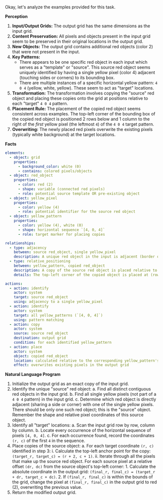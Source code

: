 Okay, let's analyze the examples provided for this task.

**Perception**

1.  **Input/Output Grids:** The output grid has the same dimensions as the input grid.
2.  **Content Preservation:** All pixels and objects present in the input grid seem to be preserved in their original locations in the output grid.
3.  **New Objects:** The output grid contains additional red objects (color 2) that were not present in the input.
4.  **Key Patterns:**
    *   There appears to be one specific red object in each input which serves as a "template" or "source". This source red object seems uniquely identified by having a single yellow pixel (color 4) adjacent (touching sides or corners) to its bounding box.
    *   There are multiple instances of a specific horizontal yellow pattern: `4 0 4` (yellow, white, yellow). These seem to act as "target" locations.
5.  **Transformation:** The transformation involves copying the "source" red object and placing these copies onto the grid at positions relative to each "target" `4 0 4` pattern.
6.  **Placement Rule:** The placement of the copied red object seems consistent across examples. The top-left corner of the bounding box of the copied red object is positioned 2 rows below and 1 column to the right of the *first* yellow pixel (the leftmost `4`) of the `4 0 4` target pattern.
7.  **Overwriting:** The newly placed red pixels overwrite the existing pixels (typically white background) at the target locations.

**Facts**


```yaml
elements:
  - object: grid
    properties:
      - background_color: white (0)
      - contains: colored pixels/objects
  - object: red_object
    properties:
      - color: red (2)
      - shape: variable (connected red pixels)
      - role: potential source template OR pre-existing object
  - object: yellow_pixel
    properties:
      - color: yellow (4)
      - role: potential identifier for the source red object
  - object: yellow_pattern
    properties:
      - color: yellow (4), white (0)
      - shape: horizontal sequence `[4, 0, 4]`
      - role: target marker for placing copies

relationships:
  - type: adjacency
    between: source red_object, single yellow_pixel
    description: A unique red object in the input is adjacent (border or corner touching) to a unique single yellow pixel. This identifies the source red object.
  - type: relative_positioning
    between: yellow_pattern, copied red_object
    description: A copy of the source red object is placed relative to each yellow_pattern.
    details: The top-left corner of the copied object is placed at (row + 2, col + 1), where (row, col) is the coordinate of the first '4' in the '4 0 4' pattern.

actions:
  - action: identify
    actor: system
    target: source red_object
    using: adjacency to a single yellow_pixel
  - action: identify
    actor: system
    target: all yellow_patterns (`[4, 0, 4]`)
    using: pattern matching
  - action: copy
    actor: system
    source: source red_object
    destination: output grid
    condition: for each identified yellow_pattern
  - action: place
    actor: system
    object: copied red_object
    location: calculated relative to the corresponding yellow_pattern's starting '4' pixel (offset +2 rows, +1 column)
    effect: overwrites existing pixels in the output grid
```


**Natural Language Program**

1.  Initialize the output grid as an exact copy of the input grid.
2.  Identify the unique "source" red object:
    a.  Find all distinct contiguous red objects in the input grid.
    b.  Find all single yellow pixels (not part of a `4 0 4` pattern) in the input grid.
    c.  Determine which red object is directly adjacent (sharing a side or corner) with one of the single yellow pixels. There should be only one such red object; this is the "source" object. Remember the shape and relative pixel coordinates of this source object.
3.  Identify all "target" locations:
    a.  Scan the input grid row by row, column by column.
    b.  Locate every occurrence of the horizontal sequence of pixels `[4, 0, 4]`.
    c.  For each occurrence found, record the coordinates `(r, c)` of the first `4` in the sequence.
4.  Place copies of the source object:
    a.  For each target coordinate `(r, c)` identified in step 3:
        i.  Calculate the top-left anchor point for the copy: `(target_r, target_c) = (r + 2, c + 1)`.
        ii. Iterate through all the pixels that make up the source red object. For each source pixel at a relative offset `(dr, dc)` from the source object's top-left corner:
            1.  Calculate the absolute coordinate in the output grid: `(final_r, final_c) = (target_r + dr, target_c + dc)`.
            2.  If `(final_r, final_c)` is within the bounds of the grid, change the pixel at `(final_r, final_c)` in the output grid to red (2), overwriting the previous value.
5.  Return the modified output grid.